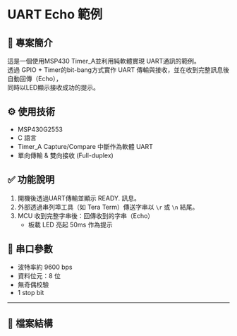 # UART Echo 範例

## 📌 專案簡介
這是一個使用MSP430 Timer_A並利用純軟體實現 UART通訊的範例。  
透過 GPIO + Timer的bit-bang方式實作 UART 傳輸與接收，並在收到完整訊息後自動回傳（Echo），  
同時以LED顯示接收成功的提示。

## ⚙️ 使用技術
- MSP430G2553 
- C 語言
- Timer_A Capture/Compare 中斷作為軟體 UART
- 單向傳輸 & 雙向接收 (Full-duplex)

## ✅ 功能說明
1. 開機後透過UART傳輸並顯示 READY. 訊息。
2. 外部透過串列埠工具（如 Tera Term）傳送字串以 `\r` 或 `\n` 結尾。
3. MCU 收到完整字串後：回傳收到的字串（Echo）
   - 板載 LED 亮起 50ms 作為提示

## 🔗 串口參數
- 波特率約 9600 bps
- 資料位元：8 位
- 無奇偶校驗
- 1 stop bit


---

## 📁 檔案結構
